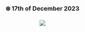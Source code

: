 <div align='center'> 

### ❄️ 17th of December 2023
 
![](https://media.tenor.com/images/e82d11831aee19147548dcecaa6046d3/tenor.png)<div>
